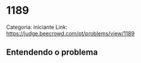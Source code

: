 # 1189

Categoria: iniciante
Link: https://judge.beecrowd.com/pt/problems/view/1189
## Entendendo o problema

